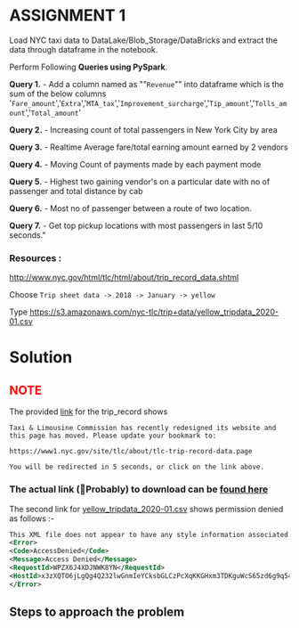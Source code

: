 # ASSIGNMENT 1

Load NYC taxi data to DataLake/Blob_Storage/DataBricks and extract the data through dataframe in the notebook. 

Perform Following **Queries using PySpark**. 

**Query 1.** - Add a column named as ""`Revenue`"" into dataframe which is the sum of the below columns '`Fare_amount`','`Extra`','`MTA_tax`','`Improvement_surcharge`','`Tip_amount`','`Tolls_amount`','`Total_amount`' 

**Query 2.** - Increasing count of total passengers in New York City by area 

**Query 3.** - Realtime Average fare/total earning amount earned by 2 vendors 

**Query 4.** - Moving Count of payments made by each payment mode 

**Query 5.** - Highest two gaining vendor's on a particular date with no of passenger and total distance by cab 

**Query 6.** - Most no of passenger between a route of two location. 

**Query 7.** - Get top pickup locations with most passengers in last 5/10 seconds."


### Resources :
http://www.nyc.gov/html/tlc/html/about/trip_record_data.shtml 

Choose `Trip sheet data -> 2018 -> January -> yellow` 

Type https://s3.amazonaws.com/nyc-tlc/trip+data/yellow_tripdata_2020-01.csv




# Solution

## <span style="color:red">**NOTE**</span>

The provided [link](https://www.nyc.gov/html/tlc/html/about/trip_record_data.shtml) for the trip_record shows

```
Taxi & Limousine Commission has recently redesigned its website and this page has moved. Please update your bookmark to:

https://www1.nyc.gov/site/tlc/about/tlc-trip-record-data.page

You will be redirected in 5 seconds, or click on the link above.
```

### The actual link (🤔Probably) to download can be [found here](https://d37ci6vzurychx.cloudfront.net/trip-data/yellow_tripdata_2018-01.parquet)

The second link for [yellow_tripdata_2020-01.csv](https://s3.amazonaws.com/nyc-tlc/trip+data/yellow_tripdata_2020-01.csv) shows permission denied as follows :-

```xml
This XML file does not appear to have any style information associated with it. The document tree is shown below.
<Error>
<Code>AccessDenied</Code>
<Message>Access Denied</Message>
<RequestId>WPZX6J4XDJNWK8YN</RequestId>
<HostId>x3zXQTO6jLgQg4Q232lwGnmIeYCksbGLCzPcXqKKGHxm3TDKguWcS65zd6g9q54LgPe2y/OId8E=</HostId>
</Error>
```
 
## Steps to approach the problem

